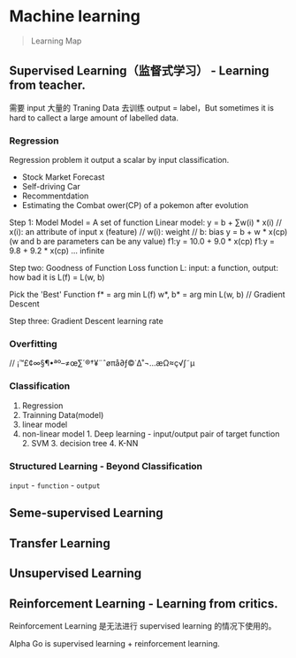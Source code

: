 
# Machine learning

> Learning Map

## Supervised Learning（监督式学习） - Learning from teacher.
需要 input 大量的 Traning Data 去训练 output = label，But sometimes it is hard to callect a large amount of labelled data.

### Regression
Regression problem it output a scalar by input classification.

+ Stock Market Forecast
+ Self-driving Car
+ Recommentdation
+ Estimating the Combat ower(CP) of a pokemon after evolution

Step 1: Model
  Model = A set of function
  Linear model: y = b + ∑w(i) * x(i)
    // x(i): an attribute of input x (feature)
    // w(i): weight
    // b: bias
  y = b + w * x(cp) (w and b are parameters can be any value)
  f1:y = 10.0 + 9.0 * x(cp)
  f1:y = 9.8 + 9.2 * x(cp)
    ... infinite

Step two: Goodness of Function
  Loss function L:
    input: a function, output: how bad it is
    L(f) = L(w, b)

  Pick the 'Best' Function
  f* = arg min L(f)
  w*, b* = arg min L(w, b) // Gradient Descent

Step three: Gradient Descent
  learning rate


### Overfitting

// ¡™£¢∞§¶•ªº–≠œ∑´®†¥¨ˆøπå∂ƒ©˙∆˚¬…æΩ≈ç√∫˜µ


### Classification

1. Regression
2. Trainning Data(model)
  1. linear model
  2. non-linear model
    1. Deep learning - input/output pair of target function
    2. SVM
    3. decision tree
    4. K-NN

### Structured Learning - Beyond Classification
`input` - `function` - `output`

## Seme-supervised Learning


## Transfer Learning


## Unsupervised Learning


## Reinforcement Learning - Learning from critics.
Reinforcement Learning 是无法进行 supervised learning 的情况下使用的。

Alpha Go is supervised learning + reinforcement learning.